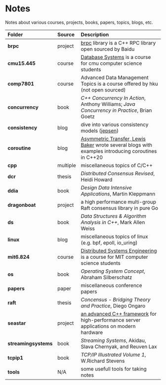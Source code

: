 # Notes

Notes about various courses, projects, books, papers, topics, blogs, etc.

|Folder|Source|Description|
|:-|:-|:-|
|**brpc**|project|[brpc](https://github.com/apache/incubator-brpc/tree/master/docs/cn) library is a C++ RPC library open sourced by Baidu|
|**cmu15.445**|course|[Database Systems](https://15445.courses.cs.cmu.edu/fall2020/) is a course for cmu computer science students|
|**comp7801**|course|Advanced Data Management Topics is a course offered by hku (not open sourced)|
|**concurrency**|book|*C++ Concurrency In Action*, Anthony Williams; *Java Concurrency in Practice*, Brian Goetz|
|**consistency**|blog|dive into various consistency models ([jepsen](https://jepsen.io/))|
|**coroutine**|blog|[Asymmetric Transfer, Lewis Baker](https://lewissbaker.github.io/) wrote several blogs with examples introducing coroutines in C++20|
|**cpp**|multiple|miscellaneous topics of C/C++|
|**dcr**|thesis|*Distributed Consensus Revised*, Heidi Howard|
|**ddia**|book|*Design Data Intensive Applications*, Martin Kleppmann|
|**dragonboat**|project|a high performance multi-group Raft consensus library in pure Go|
|**ds**|book|*Data Structures & Algorithm Analysis in C++*, Mark Allen Weiss|
|**linux**|blog|miscellaneous topics of linux (e.g. bpf, epoll, io_uring)|
|**mit6.824**|course|[Distributed Systems Engineering](https://pdos.csail.mit.edu/6.824/schedule.html) is a course for MIT computer science students|
|**os**|book|*Operating System Concept*, Abraham Silberschatz|
|**papers**|paper|miscellaneous conference papers|
|**raft**|thesis|*Concensus - Bridging Theory and Practice*, Diego Ongaro|
|**seastar**|project|[an advanced C++ framework](http://seastar.io) for high-performance server applications on modern hardware|
|**streamingsystems**|book|*Streaming Systems*, Akidau, Slava Chernyak, and Reuven Lax|
|**tcpip1**|book|*TCP/IP Illustrated Volume 1*, W.Richard Stevens|
|**tools**|N/A|some usefull tools for taking notes|
